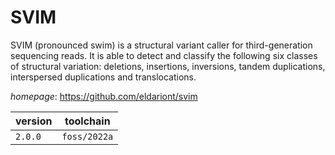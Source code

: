 # SVIM

SVIM (pronounced swim) is a structural variant caller for third-generation sequencing reads.  It is able to detect and classify the following six classes of structural variation: deletions, insertions,  inversions, tandem duplications, interspersed duplications and translocations.

*homepage*: <https://github.com/eldariont/svim>

version | toolchain
--------|----------
``2.0.0`` | ``foss/2022a``
